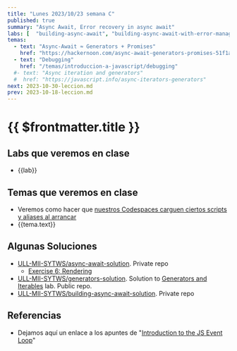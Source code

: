 ```yaml
---
title: "Lunes 2023/10/23 semana C"
published: true
summary: "Async Await, Error recovery in async await"
labs: [  "building-async-await", "building-async-await-with-error-management" ]
temas: 
  - text: "Async-Await ≈ Generators + Promises"
    href: "https://hackernoon.com/async-await-generators-promises-51f1a6ceede2"
  - text: "Debugging"
    href: "/temas/introduccion-a-javascript/debugging"
  #- text: "Async iteration and generators"
  #  href: "https://javascript.info/async-iterators-generators"
next: 2023-10-30-leccion.md
prev: 2023-10-18-leccion.md 
---
```


# {{ $frontmatter.title }}

## Labs que veremos en clase

<ul>
    <li  v-for="(lab, index) in $frontmatter.labs" :key="index">
    <a :href="'/practicas/'+lab">{{lab}}</a>
    </li>
</ul>

## Temas que veremos en clase


<ul>
    <li> Veremos como hacer que <a href="/temas/introduccion-a-javascript/codespaces.html#personalizing-your-codespace" >nuestros  Codespaces carguen ciertos scripts y aliases al arrancar</a></li>
    <li  v-for="(tema, index) in $frontmatter.temas" :key="index">
    <a :href="tema.href" target="_blank">{{tema.text}}</a>
    </li>
</ul>

## Algunas Soluciones

* [ULL-MII-SYTWS/async-await-solution](https://github.com/ULL-MII-SYTWS/async-await-solution). Private repo
  * [Exercise 6: Rendering](https://github.com/ULL-MII-SYTWS/async-await-solution#exercise-6-rendering)
* [ULL-MII-SYTWS/generators-solution](https://github.com/ULL-MII-SYTWS/generators-solution). Solution to [Generators and Iterables](https://ull-mii-sytws.github.io/practicas/generators.html) lab. Public repo.
* [ULL-MII-SYTWS/building-async-await-solution](https://github.com/ULL-MII-SYTWS/building-async-await-solution). Private repo

## Referencias

* Dejamos aquí un enlace a los apuntes de "[Introduction to the JS Event Loop](/temas/async/event-loop/)"
